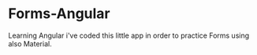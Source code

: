 # Forms-Angular
Learning Angular i've coded this little app in order to practice Forms using also Material.
